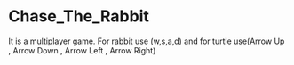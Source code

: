 # Chase_The_Rabbit
It is a multiplayer game. For rabbit use (w,s,a,d) and for turtle use(Arrow Up , Arrow Down , Arrow Left , Arrow Right)
